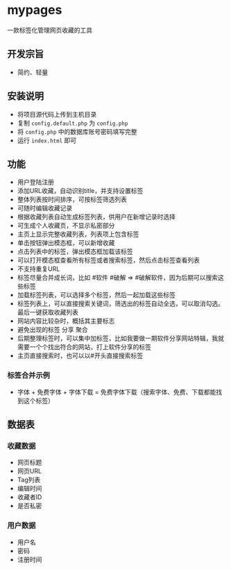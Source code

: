 # mypages

一款标签化管理网页收藏的工具

## 开发宗旨

- 简约、轻量

## 安装说明

- 将项目源代码上传到主机目录
- 复制 `config.default.php` 为 `config.php`
- 将 `config.php` 中的数据库账号密码填写完整
- 运行 `index.html` 即可

## 功能

- 用户登陆注册
- 添加URL收藏，自动识别title，并支持设置标签
- 整体列表按时间排序，可按标签筛选列表
- 可随时编辑收藏记录
- 根据收藏列表自动生成标签列表，供用户在新增记录时选择
- 可生成个人收藏页，不显示私密部分
- 主页上显示完整收藏列表，列表项上包含标签
- 单击按钮弹出模态框，可以新增收藏
- 点击列表中的标签，弹出模态框加载该标签
- 可以打开模态框查看所有标签或者搜索标签，然后点击标签查看列表
- 不支持重复URL
- 标签尽量合并成长词，比如 #软件 #破解 => #破解软件，因为后期可以搜索这些标签
- 加载标签列表，可以选择多个标签，然后一起加载这些标签
- 标签列表上，可以直接搜索关键词，筛选出的标签自动全选，可以取消勾选。最后一键获取收藏列表
- 网站内容比较杂时，概括其主要标志
- 避免出现的标签 分享 聚合
- 后期整理标签时，可以集中加标签，比如我要做一期软件分享网站特辑，我就需要一个个找出符合的网站，打上软件分享的标签
- 主页直接搜索时，也可以以#开头直接搜索标签


### 标签合并示例

- 字体 + 免费字体 + 字体下载 = 免费字体下载（搜索字体、免费、下载都能找到这个标签）

## 数据表

### 收藏数据

- 网页标题
- 网页URL
- Tag列表
- 编辑时间
- 收藏者ID
- 是否私密

### 用户数据

- 用户名
- 密码
- 注册时间

